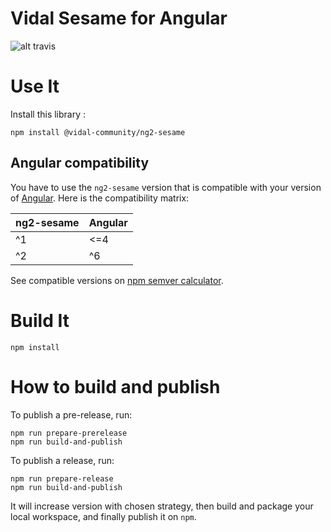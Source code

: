 Vidal Sesame for Angular
===

![alt travis](https://api.travis-ci.org/vidal-community/ng2-sesame.svg?branch=master)

# Use It

Install this library :

    npm install @vidal-community/ng2-sesame
    
## Angular compatibility

You have to use the `ng2-sesame` version that is compatible with your version of [Angular](https://github.com/angular/angular).
Here is the compatibility matrix:

| ng2-sesame | Angular |
| ---------- | ------- |
| ^1         | <=4     |
| ^2         | ^6      |

See compatible versions on [npm semver calculator](https://semver.npmjs.com).

# Build It

    npm install
    
# How to build and publish

To publish a pre-release, run:

    npm run prepare-prerelease
    npm run build-and-publish
    
To publish a release, run:

    npm run prepare-release
    npm run build-and-publish
    
It will increase version with chosen strategy, then build and package your 
local workspace, and finally publish it on `npm`.
